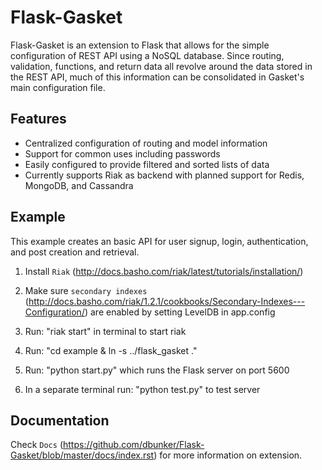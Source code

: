 Flask-Gasket
===========

Flask-Gasket is an extension to Flask that allows for the simple configuration of REST API using a NoSQL database. Since routing, validation, functions, and return data all revolve around the data stored in the REST API, much of this information can be consolidated in Gasket's main configuration file.

Features
--------

- Centralized configuration of routing and model information
- Support for common uses including passwords
- Easily configured to provide filtered and sorted lists of data
- Currently supports Riak as backend with planned support for Redis, MongoDB, and Cassandra

Example
-------

This example creates an basic API for user signup, login, authentication, and post creation and retrieval.

1) Install `Riak` (http://docs.basho.com/riak/latest/tutorials/installation/)

2) Make sure `secondary indexes` (http://docs.basho.com/riak/1.2.1/cookbooks/Secondary-Indexes---Configuration/) are enabled by setting LevelDB in app.config

3) Run: "riak start" in terminal to start riak

4) Run: "cd example & ln -s ../flask_gasket ."

5) Run: "python start.py" which runs the Flask server on port 5600

6) In a separate terminal run: "python test.py" to test server

Documentation
-------------

Check `Docs` (https://github.com/dbunker/Flask-Gasket/blob/master/docs/index.rst) for more information on extension.
